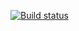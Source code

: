[![Build status](https://ci.appveyor.com/api/projects/status/houoj73n757bw8q6?svg=true)](https://ci.appveyor.com/project/kmkiseleva/ahj-dom-1)
